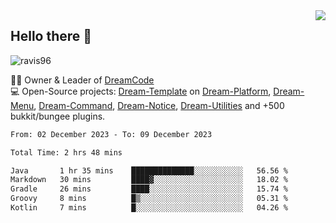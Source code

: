 <img align='right' src="https://github-readme-stats.vercel.app/api?username=Ravis96&show_icons=true">

## Hello there 👋
<p align="left"> <img src="https://komarev.com/ghpvc/?username=ravis96&label=Profile%20views&color=0e75b6&style=flat" alt="ravis96" /> </p>

👨‍💻 Owner & Leader of [DreamCode](https://github.com/DreamPoland) <br>
💻 Open-Source projects: [Dream-Template](https://github.com/DreamPoland/dream-template) on [Dream-Platform](https://github.com/DreamPoland/dream-platform), [Dream-Menu](https://github.com/DreamPoland/dream-menu), [Dream-Command](https://github.com/DreamPoland/dream-command), [Dream-Notice](https://github.com/DreamPoland/dream-notice), [Dream-Utilities](https://github.com/DreamPoland/dream-utilities) and +500 bukkit/bungee plugins.

<!--START_SECTION:waka-->

```txt
From: 02 December 2023 - To: 09 December 2023

Total Time: 2 hrs 48 mins

Java       1 hr 35 mins    ██████████████░░░░░░░░░░░   56.56 %
Markdown   30 mins         ████▓░░░░░░░░░░░░░░░░░░░░   18.02 %
Gradle     26 mins         ████░░░░░░░░░░░░░░░░░░░░░   15.74 %
Groovy     8 mins          █▒░░░░░░░░░░░░░░░░░░░░░░░   05.31 %
Kotlin     7 mins          █░░░░░░░░░░░░░░░░░░░░░░░░   04.26 %
```

<!--END_SECTION:waka-->
